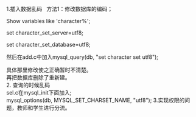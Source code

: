 1.插入数据乱码  
方法1：修改数据库的编码；  

Show variables like 'character%';  

set character_set_server=utf8;  

set character_set_database=utf8;  

然后在add.c中加入mysql_query(db, "set character set utf8");  

具体那里修改使之正确暂时不清楚。    
再把数据库删除了重新建。  
2. 查询的时候乱码   
sel.c在mysql_init下面加入;   
	mysql_options(db, MYSQL_SET_CHARSET_NAME, "utf8");
3.实现权限的问题，教师和学生进行分流。


